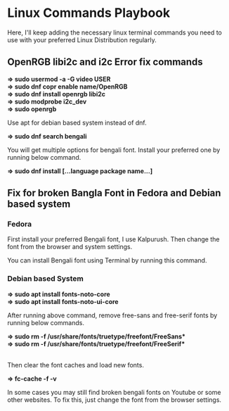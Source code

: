 # Linux Commands Playbook

Here, I'll keep adding the necessary linux terminal commands you need to use with your preferred Linux Distribution regularly.

## OpenRGB libi2c and i2c Error fix commands

<strong> 
=> sudo usermod -a -G video USER <br>
=> sudo dnf copr enable name/OpenRGB <br>
=> sudo dnf install openrgb libi2c <br>
=> sudo modprobe i2c_dev <br>
=> sudo openrgb <br>
</strong>

Use apt for debian based system instead of dnf.

<strong>=> sudo dnf search bengali </strong>

You will get multiple options for bengali font. Install your preferred one by running below command.

<strong> => sudo dnf install [...language package name...] </strong>

## Fix for broken Bangla Font in Fedora and Debian based system

### Fedora

First install your preferred Bengali font, I use Kalpurush. Then change the font from the browser and system settings.

You can install Bengali font using Terminal by running this command.

### Debian based System

<strong>
=> sudo apt install fonts-noto-core <br>
=> sudo apt install fonts-noto-ui-core
</strong>

After running above command, remove free-sans and free-serif fonts by running below commands.

<strong>
=> sudo rm -f /usr/share/fonts/truetype/freefont/FreeSans* <br>
=> sudo rm -f /usr/share/fonts/truetype/freefont/FreeSerif*
</strong>

<br>Then clear the font caches and load new fonts.

<strong>=> fc-cache -f -v </strong>

In some cases you may still find broken bengali fonts on Youtube or some other websites. To fix this, just change the font from the browser settings.
